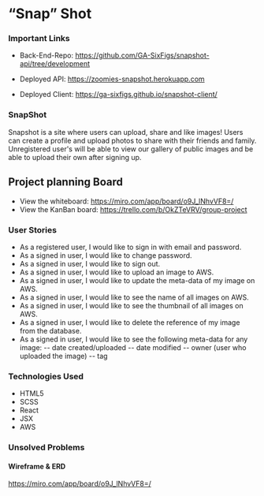 # “Snap” Shot

### Important Links
-	Back-End-Repo: https://github.com/GA-SixFigs/snapshot-api/tree/development

-	Deployed API: https://zoomies-snapshot.herokuapp.com

-	Deployed Client: https://ga-sixfigs.github.io/snapshot-client/

### SnapShot
Snapshot is a site where users can upload, share and like images! Users can create a profile and upload photos to share with their friends and family. Unregistered user's will be able to view our gallery of public images and be able to upload their own after signing up.
## Project planning Board
- View the whiteboard: https://miro.com/app/board/o9J_lNhvVF8=/
- View the KanBan board: https://trello.com/b/OkZTeVRV/group-project
### User Stories  
-	As a registered user, I would like to sign in with email and password.
-	As a signed in user, I would like to change password.
-	As a signed in user, I would like to sign out.
-	As a signed in user, I would like to upload an image to AWS.
-	As a signed in user, I would like to update the meta-data of my image on AWS.
-	As a signed in user, I would like to see the name of all images on AWS.
-	As a signed in user, I would like to see the thumbnail of all images on AWS.
-	As a signed in user, I would like to delete the reference of my image from the
database.
-	As a signed in user, I would like to see the following meta-data for any image:
-- date created/uploaded
-- date modified
-- owner (user who uploaded the image)
-- tag


### Technologies Used
-	HTML5
-	SCSS
-	React
-	JSX
-	AWS

### Unsolved Problems

#### Wireframe & ERD
https://miro.com/app/board/o9J_lNhvVF8=/
